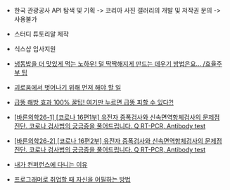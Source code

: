 - 한국 관광공사 API 탐색 및 기획 -> 코리아 사진 갤러리의 개발 및 저작권 문의 -> 사용불가
- 스터디 튜토리알 제작
- 식스샵 입사지원

- [냉동밥을 더 맛있게 먹는 노하우! 덜 딱딱해지게 만드는 데우기 방법은요... /효율주부 팁
](https://www.youtube.com/watch?v=rznBdMhEY9I&list=LLlvIZ9GEn_ygW3Hxmp0lqag&index=2&t=0s)
- [괴로움에서 벗어나기 위해 먼저 해야 할 일
](https://www.youtube.com/watch?v=R6Z3Irg6mVQ&list=LLlvIZ9GEn_ygW3Hxmp0lqag&index=7&t=0s)
- [급똥 해방 효과 100% 꿀팁! 여기만 누르면 급똥 피할 수 있다?!
](https://www.youtube.com/watch?v=e95vtzVCzrE&list=LLlvIZ9GEn_ygW3Hxmp0lqag&index=6&t=0s)
- [[바른의학26-1] [코로나 16편1부] 유전자 증폭검사와 신속면역항체검사의 문제점 진단. 코로나 검사법의 궁금증을 풀어드립니다. Q RT-PCR, Antibody test
](https://www.youtube.com/watch?v=jEXLRpvthH4&list=LLlvIZ9GEn_ygW3Hxmp0lqag&index=5&t=0s)
- [[바른의학26-2] [코로나 16편2부] 유전자 증폭검사와 신속면역항체검사의 문제점 진단. 코로나 검사법의 궁금증을 풀어드립니다. Q RT-PCR, Antibody test
](https://www.youtube.com/watch?v=kcK6EC0hlH4&list=LLlvIZ9GEn_ygW3Hxmp0lqag&index=4&t=0s)
- [내가 컨퍼런스에 다니는 이유
](https://www.youtube.com/watch?v=orv5ibWzkMg&list=LLlvIZ9GEn_ygW3Hxmp0lqag&index=3&t=0s)
- [프로그래머로 취업할 때 자신을 어필하는 방법
](https://www.youtube.com/watch?v=D1CggHI2Adc&list=LLlvIZ9GEn_ygW3Hxmp0lqag&index=2&t=0s)